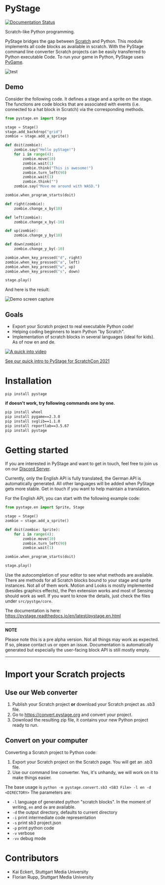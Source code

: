 # PyStage

[![Documentation Status](https://readthedocs.org/projects/pystage/badge/?version=latest)](https://pystage.readthedocs.io/en/latest/?badge=latest)

Scratch-like Python programming.

PyStage bridges the gap between [Scratch](https://scratch.mit.edu/) and Python. This module implements all code blocks
as available in scratch. With the PyStage command line converter Scratch projects can be easily
transferred to Python executable Code. To run your game in Python, PyStage uses [PyGame](https://www.pygame.org/news).

![test](docs/pystage.png)

## Demo

Consider the following code. It defines a stage and a sprite on the stage. The functions are code blocks that are associated with events (i.e. connected to a hat block in Scratch) via the corresponding methods.

```python
from pystage.en import Stage

stage = Stage()
stage.add_backdrop("grid")
zombie = stage.add_a_sprite()

def doit(zombie):
    zombie.say("Hello pyStage!")
    for i in range(4):
        zombie.move(10)
        zombie.wait(1)
        zombie.think("This is awesome!")
        zombie.turn_left(90)
        zombie.wait(1)
        zombie.think("")
    zombie.say("Move me around with WASD.")

zombie.when_program_starts(doit)

def right(zombie):
    zombie.change_x_by(10)

def left(zombie):
    zombie.change_x_by(-10)

def up(zombie):
    zombie.change_y_by(10)

def down(zombie):
    zombie.change_y_by(-10)

zombie.when_key_pressed("d", right)
zombie.when_key_pressed("a", left)
zombie.when_key_pressed("w", up)
zombie.when_key_pressed("s", down)

stage.play()

```

And here is the result:

![Demo screen capture](https://i.imgur.com/4esXD9L.gif)

## Goals
* Export your Scratch project to real executable Python code!
* Helping coding beginners to learn Python "by Scratch".
* Implementation of scratch blocks in several languages (ideal for kids). As of now en and de.


[![A quick into video](https://img.youtube.com/vi/Bo3kUF9k0Vg/0.jpg)](https://www.youtube.com/watch?v=Bo3kUF9k0Vg)

[See our quick intro to PyStage for ScratchCon 2021](https://www.youtube.com/watch?v=Bo3kUF9k0Vg)


# Installation
```pip install pystage```

**if doesn't work, try following commands one by one.**
```bash
pip install wheel
pip install pygame==2.3.0
pip install svglib==1.1.0
pip install reportlab==3.5.67
pip install pystage
```

# Getting started

If you are interested in PyStage and want to get in touch, feel free to join us on our [Discord Server](https://discord.gg/MSGrs3UCCz).

Currently, only the English API is fully translated, the German API is automatically generated. All other languages will be added when PyStage gets more stable. Get in touch if you want to help maintain a translation.

For the English API, you can start with the following example code:

```python
from pystage.en import Sprite, Stage

stage = Stage()
zombie = stage.add_a_sprite()

def doit(zombie: Sprite):
    for i in range(4):
        zombie.move(10)
        zombie.turn_left(90)
        zombie.wait(1)

zombie.when_program_starts(doit)

stage.play()
```

Use the autocompletion of your editor to see what methods are available. There are methods for all Scratch blocks bound to your stage and sprite instances. Not all of them work. Motion and Looks is mostly implemented (besides graphics effects), the Pen extension works and most of Sensing should work as well. If you want to know the details, just check the files under `src/pystge/core`. 

The documentation is here: https://pystage.readthedocs.io/en/latest/pystage.en.html

---

**NOTE**

Please note this is a pre alpha version. Not all things may work as expected. If so, please contact us or open an issue. Documentation is automatically generated but especially the user-facing block API is still mostly empty.

---

# Import your Scratch projects

## Use our Web converter
1. Publish your Scratch project **or** download your Scratch project as .sb3 file.
2. Go to https://convert.pystage.org and convert your project.
3. Download the resulting zip file, it contains your new Python project ready to run.

## Convert on your computer
Converting a Scratch project to Python code:
1. Export your Scratch project on the Scratch page. You will get an .sb3 file.
2. Use our command line converter. Yes, it's unhandy, we will work on it to make things easier.

The base usage is ```python -m pystage.convert.sb3 <SB3 File> -l en -d <DIRECTORY>```
The parameters are:
* ```-l``` language of generated python "scratch blocks". In the moment of writing, ```en``` and ```de``` are available.
* ```-d``` the output directory, defaults to current directory
* ```-i``` print intermediate code representation
* ```-s``` print sb3 project.json
* ```-p``` print python code
* ```-v``` verbose
* ```-vv``` debug mode


# Contributors

* Kai Eckert, Stuttgart Media University
* Florian Rupp, Stuttgart Media University
